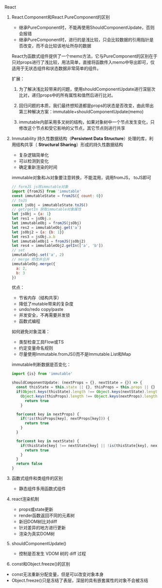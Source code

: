 React

1. React.Component和React.PureComponent的区别

   - 继承PureComponent时，不能再使用ShouldComponentUpdate，否则会报错
   - 继承PureComponent时，进行的是浅比较，只会比较数据的引用指针是否改变，而不会比较该地址所存的数据

   React为函数式组件提供了一个memo方法，它与PureComponent的区别在于只对props进行了浅比较，用法简单，直接将函数传入memo中导出即可，仅适用于无状态组件和状态数据非常简单的组件。

   扩展：

   1. 为了解决浅比较带来的问题，使用shouldComponentUpdate进行深层次比对，递归props中的所有属性和值然后进行比对。

   2. 回归问题的本质，我们最终想知道都是props的状态是否改变，由此带出第三种解决方案：immutable+shouldComponentUpdate(memo)
   3. immutable内部采用多叉树的结构，如果对象树中一个节点发生变化，只修改这个节点和受它影响的父节点，其它节点则进行共享

2. Immutability 持久性数据结构（**Persistent Data Structure**）处理的库，利用结构共享（ **Structural Sharing**）形成的持久性数据结构

   - 复杂逻辑简单化
   - 可以检测到变化
   - 确定重新渲染的时间

   immutable对象和Js对象要注意转换，不能混用，调用fromJS， toJS即可

   ```javascript
   // formJS js转immutable对象
   import {fromJS} from 'immutable'
   const immutableState = fromJS({ count: 0})
   // toJS
   const jsObj = immutableState.toJS()
   // get/getIn 获取immutable对象属性
   let jsObj = {a: 1}
   let res1 = jsObj.a
   let immutableObj = fromJS(jsObj)
   let res2 = immutableObj.get('a')
   let jsObj2 = {a: {b: 1}}
   let res3 = jsObj.a.b
   let immutableObj1 = fromJS(jsObj2)
   let res4 = immutableObj2.getIn(['a', 'b'])
   // set
   immutableObj.set('a', 2)
   // merge 修改并合并
   immutableObj.merge({
     a: 2,
     b: 3
   })
   ```

   优点：

   - 节省内存（结构共享）
   - 降低了mutable带来的复杂度
   - undo/redo copy/paste
   - 并发安全，不再需要并发锁
   - 函数式编程

   如何避免对象混淆：

   - 类型检查工具Flow或TS
   - 约定变量命名规则
   - 尽量使用Immutable.fromJS()而不是Immutable.List和Map

   immutable判断数据是否变化：

   ```javascript
   import {is} from 'immutable'
   
   shouldComponentUpdate: (nextProps = {}, nextState = {}) => {
     const thisState = this.state || {}, thisProps = this.props || {}
     if(Object.keys(thisState).length !== Object.keys(nextState).length ||
       Object.keys(thisProps).length !== Object.keys(nextProps).length) {
         return true
       }
   
     for(const key in nextProps) {
       if(!is(thisProps[key], nextProps[key])) {
         return true
       }
     }
   
     for(const key in nextState) {
       if(thisState[key] !== nextState[key] || !is(thisState[key], nextState[key])) {
         return true
       }
     }
     return false
   }
   ```

3. 函数式组件和类组件的区别

   - 静态组件多用函数式组件

4. react渲染机制

   - props或state更新
   - render函数返回不同的元素树
   - 新旧DOM树比对diff
   - 针对差异的地方进行更新
   - 渲染为真实DOM树

5. shouldComponentUpdate()
   - 控制是否发生 VDOM 树的 diff 过程
6.  const和Object.freeze()的区别
   - const无法重新分配变量，但是可以改变对象本身
   - Object.freeze()只是冻结了表层，深层的具有嵌套属性的对象不会被冻结